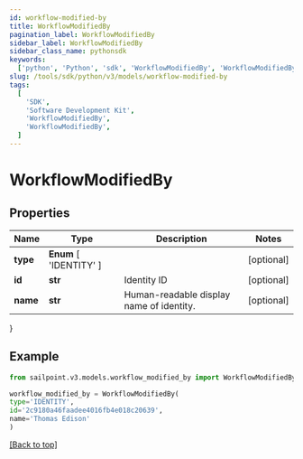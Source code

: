 ```yaml
---
id: workflow-modified-by
title: WorkflowModifiedBy
pagination_label: WorkflowModifiedBy
sidebar_label: WorkflowModifiedBy
sidebar_class_name: pythonsdk
keywords:
  ['python', 'Python', 'sdk', 'WorkflowModifiedBy', 'WorkflowModifiedBy']
slug: /tools/sdk/python/v3/models/workflow-modified-by
tags:
  [
    'SDK',
    'Software Development Kit',
    'WorkflowModifiedBy',
    'WorkflowModifiedBy',
  ]
---
```


# WorkflowModifiedBy

## Properties

| Name | Type | Description | Notes |
| --- | --- | --- | --- |
| **type** | **Enum** [ 'IDENTITY' ] |  | [optional] |
| **id** | **str** | Identity ID | [optional] |
| **name** | **str** | Human-readable display name of identity. | [optional] |

}

## Example

```python
from sailpoint.v3.models.workflow_modified_by import WorkflowModifiedBy

workflow_modified_by = WorkflowModifiedBy(
type='IDENTITY',
id='2c9180a46faadee4016fb4e018c20639',
name='Thomas Edison'
)

```

[[Back to top]](#)
